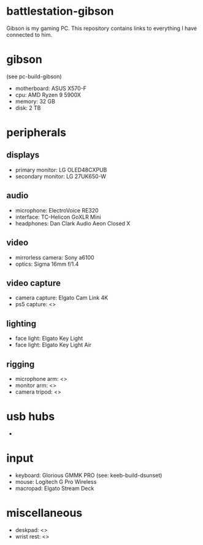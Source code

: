 # battlestation-gibson
Gibson is my gaming PC. This repository contains links to everything I have connected to him.

# gibson
(see pc-build-gibson)
- motherboard: ASUS X570-F
- cpu: AMD Ryzen 9 5900X
- memory: 32 GB
- disk: 2 TB


# peripherals

## displays
- primary monitor: LG OLED48CXPUB
- secondary monitor: LG 27UK650-W

## audio
- microphone: ElectroVoice RE320
- interface: TC-Helicon GoXLR Mini
- headphones: Dan Clark Audio Aeon Closed X

## video
- mirrorless camera: Sony a6100
- optics: Sigma 16mm f/1.4

## video capture
- camera capture: Elgato Cam Link 4K
- ps5 capture: <>

## lighting
- face light: Elgato Key Light
- face light: Elgato Key Light Air

## rigging
- microphone arm: <>
- monitor arm: <>
- camera tripod: <>

# usb hubs
- 

# input
- keyboard: Glorious GMMK PRO (see: keeb-build-dsunset)
- mouse: Logitech G Pro Wireless
- macropad: Elgato Stream Deck

# miscellaneous
- deskpad: <>
- wrist rest: <>
